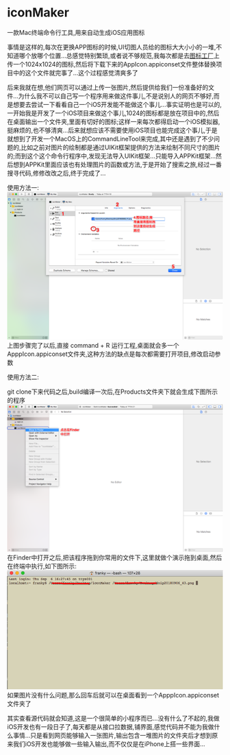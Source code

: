 # iconMaker
一款Mac终端命令行工具,用来自动生成iOS应用图标

事情是这样的,每次在更换APP图标的时候,UI切图人员给的图标大大小小的一堆,不知道哪个放哪个位置...总感觉特别繁琐,或者说不够规范,我每次都是去[图标工厂](https://icon.wuruihong.com/#/ios)上传一个1024x1024的图标,然后将下载下来的AppIcon.appiconset文件整体替换项目中的这个文件就完事了...这个过程感觉清爽多了

后来我就在想,他们网页可以通过上传一张图片,然后提供给我们一份准备好的文件...为什么我不可以自己写一个程序用来做这件事儿,不是说别人的网页不够好,而是想要去尝试一下看看自己一个iOS开发能不能做这个事儿...事实证明也是可以的,一开始我是开发了一个iOS项目来做这个事儿,1024的图标都是放在项目中的,然后在桌面输出一个文件夹,里面有切好的图标;这样一来每次都得启动一个iOS模拟器,挺麻烦的,也不够清爽...后来就想应该不需要使用iOS项目也能完成这个事儿,于是就想到了开发一个MacOS上的CommandLineTool来完成,其中还是遇到了不少问题的,比如之前对图片的绘制都是通过UIKit框架提供的方法来绘制不同尺寸的图片的;而到这个这个命令行程序中,发现无法导入UIKit框架...只能导入APPKit框架...然后想到APPKit里面应该也有处理图片的函数或方法,于是开始了搜索之旅,经过一番搜寻代码,修修改改之后,终于完成了...

使用方法一:
![](https://raw.githubusercontent.com/masterKing/markDownPictures/master/Snip20180906_42.png)
上图步骤完了以后,直接 command + R 运行工程,桌面就会多一个ApppIcon.appiconset文件夹,这种方法的缺点是每次都需要打开项目,修改启动参数

使用方法二:

git clone下来代码之后,build编译一次后,在Products文件夹下就会生成下图所示的程序
![](https://raw.githubusercontent.com/masterKing/markDownPictures/master/Snip20180906_43.png)
在Finder中打开之后,把该程序拖到你常用的文件下,这里就做个演示拖到桌面,然后在终端中执行,如下图所示:
![](https://raw.githubusercontent.com/masterKing/markDownPictures/master/Snip20180906_47.png)
如果图片没有什么问题,那么回车后就可以在桌面看到一个ApppIcon.appiconset文件夹了


其实查看源代码就会知道,这是一个很简单的小程序而已...没有什么了不起的,我做iOS开发也有一段日子了,每天都是从接口拉数据,铺界面,感觉代码并不能为我做什么事情...只是看到网页能够输入一张图片,输出包含一堆图片的文件夹后才想到原来我们iOS开发也能够做一些输入输出,而不仅仅是在iPhone上搭一些界面...